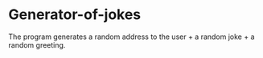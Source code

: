 # Generator-of-jokes
The program generates a random address to the user + a random joke + a random greeting.
